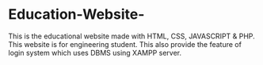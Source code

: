 # Education-Website-
This is the educational website made with HTML, CSS, JAVASCRIPT &amp; PHP. This website is for engineering student.  This also provide the feature of login system which uses DBMS using XAMPP server.
